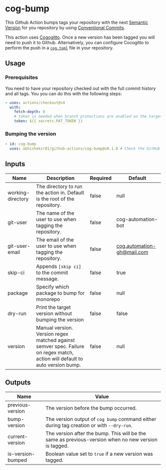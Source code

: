 # cog-bump

This Github Action bumps tags your repository with the next [Semantic Version](https://semver.org/) for you repository by using [Conventional Commits](https://www.conventionalcommits.org/en/v1.0.0/).

This action uses [Cogogitto](https://github.com/cocogitto/cocogitto). Once a new version has been tagged you will need to push it to Github. Alternatively, you can configure Cocogitto to perform the push in a [`cog.toml`](https://docs.cocogitto.io/config/#general) file in your repository.

## Usage

### Prerequisites

You need to have your repository checked out with the full commit history and all tags. You you can do this with the following steps:

```yaml
- uses: actions/checkout@v4
  with:
    fetch-depth: 0
    # token is needed when branch protections are enabled on the target branch
    token: ${{ secrets.PAT_TOKEN }}
```

### Bumping the version

```yaml
- id: cog-bump
  uses: abhisheksr01/github-actions/cog-bump@v0.1.0 # Check the GitHub Repo Releases for latest version
```

## Inputs

| Name              | Description                                                                                                                  | Required | Default                    |
|-------------------|------------------------------------------------------------------------------------------------------------------------------|----------|----------------------------|
| working-directory | The directory to run the action in. Default is the root of the repository.                                                   | false    | null                       |
| git-user          | The name of the user to use when tagging the repository.                                                                     | false    | cog-automation-bot         |
| git-user-email    | The email of the user to use when tagging the repository.                                                                    | false    | cog.automation-gh@mail.com |
| skip-ci           | Appends `[skip ci]` to the commit message.                                                                                   | false    | true                       |
| package           | Specify which package to bump for monorepo                                                                                   | false    | null                       |
| dry-run           | Print the target version without bumping the version                                                                         | false    | false                      |
| version           | Manual version. Version regex matched against semver spec. Failure on regex match, action will default to auto version bump. | false    | null                       |

## Outputs

| Name              | Value                                                                                                |
|-------------------|------------------------------------------------------------------------------------------------------|
| previous-version  | The version before the bump occurred.                                                                |
| bump-version      | The version output of `cog bump` command either during tag creation or with `--dry-run`.             |
| current-version   | The version after the bump. This will be the same as previous-version when no new version is tagged. |
| is-version-bumped | Boolean value set to `true` if a new version was tagged.                                             |
